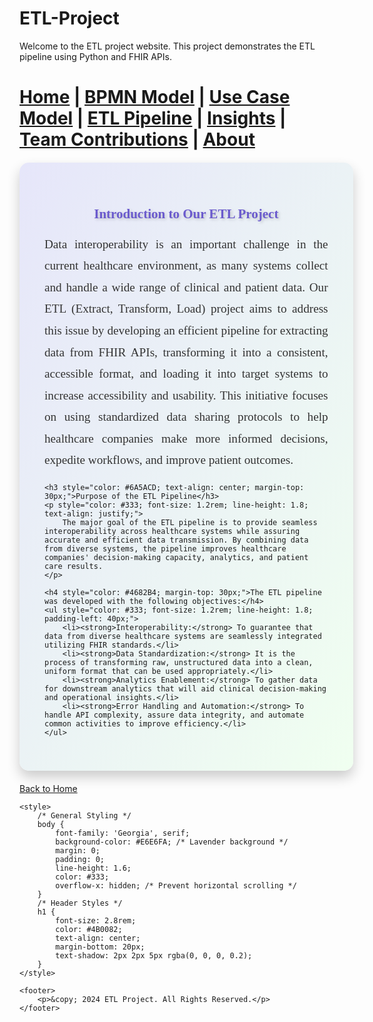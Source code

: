 # ETL-Project

Welcome to the ETL project website. This project demonstrates the ETL pipeline using Python and FHIR APIs.


[Home](index.md) | [BPMN Model](bpmn.md) | [Use Case Model](use_case.md) | [ETL Pipeline](etl_pipeline.md) | [Insights](insights.md) | [Team Contributions](team.md) | [About](about.md)
=======


<div style="background: linear-gradient(120deg, #E6E6FA, #F0FFF0); padding: 40px; border-radius: 15px; margin: 20px auto; width: 90%; max-width: 1200px; box-shadow: 0 10px 20px rgba(0, 0, 0, 0.2); font-family: 'Georgia', serif;">
    <h2 style="color: #6A5ACD; text-shadow: 2px 2px 5px rgba(0, 0, 0, 0.2); text-align: center;">Introduction to Our ETL Project</h2>
    <p style="color: #333; font-size: 1.2rem; line-height: 1.8; text-align: justify;">
        Data interoperability is an important challenge in the current healthcare environment, as many systems collect and handle a wide range of clinical and patient data. Our ETL (Extract, Transform, Load) project aims to address this issue by developing an efficient pipeline for extracting data from FHIR APIs, transforming it into a consistent, accessible format, and loading it into target systems to increase accessibility and usability. This initiative focuses on using standardized data sharing protocols to help healthcare companies make more informed decisions, expedite workflows, and improve patient outcomes.
    </p>
    
    <h3 style="color: #6A5ACD; text-align: center; margin-top: 30px;">Purpose of the ETL Pipeline</h3>
    <p style="color: #333; font-size: 1.2rem; line-height: 1.8; text-align: justify;">
        The major goal of the ETL pipeline is to provide seamless interoperability across healthcare systems while assuring accurate and efficient data transmission. By combining data from diverse systems, the pipeline improves healthcare companies' decision-making capacity, analytics, and patient care results.
    </p>

    <h4 style="color: #4682B4; margin-top: 30px;">The ETL pipeline was developed with the following objectives:</h4>
    <ul style="color: #333; font-size: 1.2rem; line-height: 1.8; padding-left: 40px;">
        <li><strong>Interoperability:</strong> To guarantee that data from diverse healthcare systems are seamlessly integrated utilizing FHIR standards.</li>
        <li><strong>Data Standardization:</strong> It is the process of transforming raw, unstructured data into a clean, uniform format that can be used appropriately.</li>
        <li><strong>Analytics Enablement:</strong> To gather data for downstream analytics that will aid clinical decision-making and operational insights.</li>
        <li><strong>Error Handling and Automation:</strong> To handle API complexity, assure data integrity, and automate common activities to improve efficiency.</li>
    </ul>
</div>

[Back to Home](index.md)

<html lang="en">
<head>
    <meta charset="UTF-8">
    <meta name="viewport" content="width=device-width, initial-scale=1.0">
    <title>ETL Project Overview</title>

    <style>
        /* General Styling */
        body {
            font-family: 'Georgia', serif;
            background-color: #E6E6FA; /* Lavender background */
            margin: 0;
            padding: 0;
            line-height: 1.6;
            color: #333;
            overflow-x: hidden; /* Prevent horizontal scrolling */
        }
        /* Header Styles */
        h1 {
            font-size: 2.8rem;
            color: #4B0082;
            text-align: center;
            margin-bottom: 20px;
            text-shadow: 2px 2px 5px rgba(0, 0, 0, 0.2);
        }
    </style>
</head>
<body>


    <footer>
        <p>&copy; 2024 ETL Project. All Rights Reserved.</p>
    </footer>

</body>
</html>


